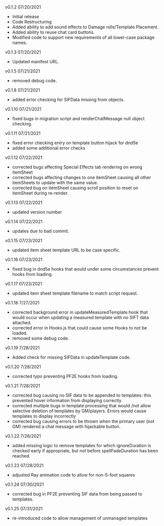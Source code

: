 v0.1.2  07/20/2021

* Initial release
* Code Restructuring
* Added ability to add sound effects to Damage rolls/Template Placement.
* Added ability to reuse chat card buttons.
* Modified code to support new requirements of all lower-case package names.

v0.1.3 07/20/2021

* Updated manifest URL.

v0.1.5 07/21/2021

* removed debug code.

v0.1.8 07/21/2021

* added error checking for SIFData missing from objects.

v0.1.10 07/21/2021

* fixed bugs in migration script and renderChatMessage null object checking.

v0.1.11 07/21/2021

* fixed error checking entry on template button hijack for dnd5e
* added some additional error checks

v0.1.12 07/22/2021

* corrected bugs affecting Special Effects tab rendering on wrong itemSheet
* corrected bugs affecting changes to one itemSheet causing all other itemSheets to update with the same value.
* corrected bug on itemSheet causing scroll position to reset on itemSheet during re-render.

v0.1.13 07/22/2021

* updated version number

v0.1.14 07/22/2021

* updates due to bad commit.  

v0.1.15 07/23/2021

* updated item sheet template URL to be case specific.  

v0.1.16 07/23/2021

* fixed bug in dnd5e hooks that would under some circumstances prevent hooks from loading.

v0.1.17 07/23/2021

* updated item sheet template filename to match script request.  

v0.1.18 7/27/2021

* corrected background error in updateMeasuredTemplate hook that would occur when updating a measured template with no SIFT data attached.  
* corrected error in Hooks.js that could cause some Hooks to not be loaded.  
* removed some debug code.

v0.1.19 7/28/2021

* Added check for missing SIFData in updateTemplate code.  

v0.1.20 7/28/2021

* corrected typo preventing PF2E hooks from loading.

v0.1.21 7/28/2021

* corrected bug causing no SIF data to be appended to templates: this prevented hover information from displaying correctly.
* corrected multiple bugs in template processing that would /not allow selective deletion of templates by GM/players.  Errors would cause templates to display incorrectly
* corrected bug causing errors to be thrown when the primary user (not GM) rendered a chat message with hijackable button.

v0.1.22 7/28/2021

* added missing logic to remove templates for which ignoreDuration is checked early if appropriate, but not before spellFadeDuration has been reached.

v0.1.23 07/28/2021

* adjusted Ray animation code to allow for non-5-foot squares

v0.1.24 07/30/2021 

* corrected bug in PF2E preventing SIF data from being passed to templates.

v0.1.25 07/31/2021

* re-introduced code to allow management of unmanaged templates
